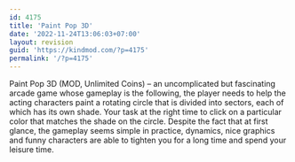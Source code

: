 ```yaml
---
id: 4175
title: 'Paint Pop 3D'
date: '2022-11-24T13:06:03+07:00'
layout: revision
guid: 'https://kindmod.com/?p=4175'
permalink: '/?p=4175'
---
```


Paint Pop 3D (MOD, Unlimited Coins) – an uncomplicated but fascinating arcade game whose gameplay is the following, the player needs to help the acting characters paint a rotating circle that is divided into sectors, each of which has its own shade. Your task at the right time to click on a particular color that matches the shade on the circle. Despite the fact that at first glance, the gameplay seems simple in practice, dynamics, nice graphics and funny characters are able to tighten you for a long time and spend your leisure time.